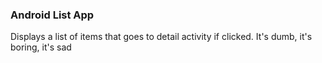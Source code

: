 ### Android List App
Displays a list of items that goes to detail activity if clicked. It's dumb, it's boring, it's sad
